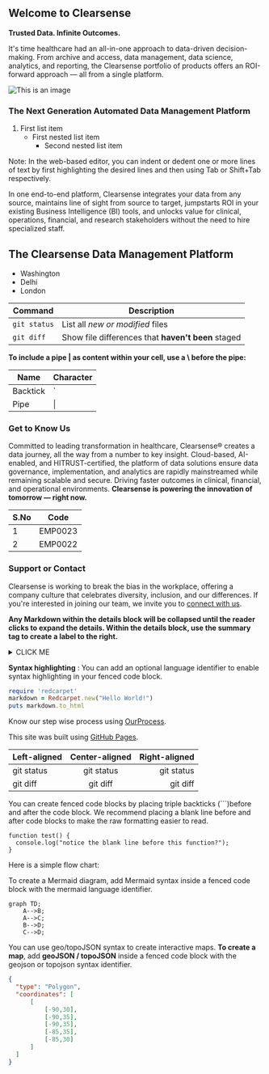 ## Welcome to Clearsense

**Trusted Data. Infinite Outcomes.**

It's time healthcare had an all-in-one approach to data-driven decision-making. From archive and access, data management, data science, analytics, and reporting, the Clearsense portfolio of products offers an ROI-forward approach — all from a single platform.

![This is an image]("https://github.com/vldasika/Documentation/blob/main/images/download.jpg") 
### The Next Generation Automated Data Management Platform

1. First list item
   - First nested list item
     - Second nested list item

Note: In the web-based editor, you can indent or dedent one or more lines of text by first highlighting the desired lines and then using Tab or Shift+Tab respectively.

In one end-to-end platform, Clearsense integrates your data from any source, maintains line of sight from source to target, jumpstarts ROI in your existing Business Intelligence (BI) tools, and unlocks value for clinical, operations, financial, and research stakeholders without the need to hire specialized staff.

## The Clearsense Data Management Platform

<a href="https://nimblehq.co/compass"></a>

- Washington
- Delhi
- London

| Command | Description |
| --- | --- |
| `git status` | List all *new or modified* files |
| `git diff` | Show file differences that **haven't been** staged |

**To include a pipe | as content within your cell, use a \ before the pipe:**

| Name     | Character |
| ---      | ---       |
| Backtick | `         |
| Pipe     | \|        |



### Get to Know Us

Committed to leading transformation in healthcare, Clearsense® creates a data journey, all the way from a number to key insight. Cloud-based, AI-enabled, and HITRUST-certified, the platform of data solutions ensure data governance, implementation, and analytics are rapidly mainstreamed while remaining scalable and secure. Driving faster outcomes in clinical, financial, and operational environments. **Clearsense is powering the innovation of tomorrow — right now.**

| S.No  | Code     |
| ------| ---------|
| 1     | EMP0023  |
| 2     | EMP0022  |

### Support or Contact

Clearsense is working to break the bias in the workplace, offering a company culture that celebrates diversity, inclusion, and our differences. If you're interested in joining our team, we invite you to [connect with us](https://clearsense.com/).

**Any Markdown within the details block will be collapsed until the reader clicks  to expand the details. Within the details block, use the summary tag to create a label to the right.**

<details><summary>CLICK ME</summary>
<p>

#### We can hide anything, even code!

    ```ruby
      puts "Hello World"
    ```

</p>
</details>

**Syntax highlighting** : You can add an optional language identifier to enable syntax highlighting in your fenced code block.

```ruby
require 'redcarpet'
markdown = Redcarpet.new("Hello World!")
puts markdown.to_html
```

Know our step wise process using [OurProcess](https://github.com/vldasika/Documentation/blob/main/docs/OurProcesses.md).

This site was built using [GitHub Pages](https://pages.github.com/).

| Left-aligned | Center-aligned | Right-aligned |
| :---         |     :---:      |          ---: |
| git status   | git status     | git status    |
| git diff     | git diff       | git diff      |

You can create fenced code blocks by placing triple backticks (```)before and after the code block. We recommend placing a blank line before and after code blocks to make the raw formatting easier to read.

```
function test() {
  console.log("notice the blank line before this function?");
}
```
Here is a simple flow chart:

To create a Mermaid diagram, add Mermaid syntax inside a fenced code block with the mermaid language identifier. 
```mermaid
graph TD;
    A-->B;
    A-->C;
    B-->D;
    C-->D;
```
You can use geo/topoJSON syntax to create interactive maps. **To create a map**, add **geoJSON / topoJSON** inside a fenced code block with the geojson or topojson syntax identifier. 



```geojson
{
  "type": "Polygon",
  "coordinates": [ 
      [
          [-90,30],
          [-90,35],
          [-90,35],
          [-85,35],
          [-85,30]
      ]
  ]
}
```
